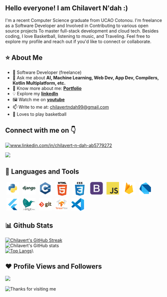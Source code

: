 ## Hello everyone! I am Chilavert N'dah :)
I'm a recent Computer Science graduate from UCAO Cotonou. I'm freelance as a Software Developer  and  Involved in Contributing to various open source projects To master full-stack development and cloud tech. Besides coding, I love Basketball, listening to music, and Traveling. Feel free to explore my profile and reach out if you'd like to connect or collaborate.


## :star: About Me
- 🌱 Software Developer (freelance)
- 💬 Ask me about **AI, Machine Learning, Web Dev, App Dev, Compilers, Kotlin Multiplatform, etc.**
- 📄 Know more about me: [<B>Portfolio</B>](https://drive.google.com/file/d/1iYnGTmkithbwVdmFTb6FQG5zgfO8_KWg/view?usp=sharing](https://harshitakalani.github.io/))
- 💡 Explore my [<B>linkedIn</B>](www.linkedin.com/in/chilavert-n-dah-ab5779272)
- 🖼️ Watch me on [<B>youtube</B>](https://www.youtube.com/channel/UC6dVeSK8zBQGaaRE7DXA2ow)
- 📫 Write to me at: <a href="mailto:chilavertndah99@gmail.com">chilavertndah99@gmail.com</a>
- 🎵 Loves to play basketball

## Connect with me on 👇
<a href="www.linkedin.com/in/chilavert-n-dah-ab5779272" target="blank"><img align="center" src="https://raw.githubusercontent.com/rahuldkjain/github-profile-readme-generator/master/src/images/icons/Social/linked-in-alt.svg" alt="www.linkedin.com/in/chilavert-n-dah-ab5779272" height="30" width="40"></a>

<a href="https://www.youtube.com/channel/UC6dVeSK8zBQGaaRE7DXA2ow" target="_blank">
<img src="https://img.shields.io/badge/YouTube--blue" />
</a>
<br/> 


## 🚀 Languages and Tools
<p align="left">
<img src="https://raw.githubusercontent.com/github/explore/80688e429a7d4ef2fca1e82350fe8e3517d3494d/topics/python/python.png" alt="Python" height="40" style="vertical-align:top; margin:4px">
<img src="https://raw.githubusercontent.com/github/explore/80688e429a7d4ef2fca1e82350fe8e3517d3494d/topics/django/django.png" alt="django" height="40" style="vertical-align:top; margin:4px">
<img src="https://raw.githubusercontent.com/github/explore/80688e429a7d4ef2fca1e82350fe8e3517d3494d/topics/cpp/cpp.png" alt="C++" height="40" style="vertical-align:top; margin:4px">
<img src="https://raw.githubusercontent.com/github/explore/80688e429a7d4ef2fca1e82350fe8e3517d3494d/topics/html/html.png" alt="html" height="44" style="vertical-align:top; margin:4px">
<img src="https://raw.githubusercontent.com/github/explore/80688e429a7d4ef2fca1e82350fe8e3517d3494d/topics/css/css.png" alt="html" height="44" style="vertical-align:top; margin:4px">
<img src="https://raw.githubusercontent.com/github/explore/80688e429a7d4ef2fca1e82350fe8e3517d3494d/topics/bootstrap/bootstrap.png" alt="bootstrap" height="40" style="vertical-align:top; margin:4px">
<img src="https://raw.githubusercontent.com/github/explore/80688e429a7d4ef2fca1e82350fe8e3517d3494d/topics/javascript/javascript.png" alt="Javascript" height="40" style="vertical-align:top; margin:4px">
<img src="https://raw.githubusercontent.com/github/explore/80688e429a7d4ef2fca1e82350fe8e3517d3494d/topics/firebase/firebase.png" alt="firebase" height="40" style="vertical-align:top; margin:4px">
<img src="https://raw.githubusercontent.com/github/explore/80688e429a7d4ef2fca1e82350fe8e3517d3494d/topics/dart/dart.png" alt="dart" height="40" style="vertical-align:top; margin:4px">
<img src="https://raw.githubusercontent.com/github/explore/80688e429a7d4ef2fca1e82350fe8e3517d3494d/topics/flutter/flutter.png" alt="flutter" height="40" style="vertical-align:top; margin:4px">
<img src="https://raw.githubusercontent.com/github/explore/80688e429a7d4ef2fca1e82350fe8e3517d3494d/topics/latex/latex.png" alt="latex" height="40" style="vertical-align:top; margin:4px">
<img src="https://raw.githubusercontent.com/github/explore/80688e429a7d4ef2fca1e82350fe8e3517d3494d/topics/git/git.png" alt="git" height="40" style="vertical-align:top; margin:4px">
<img src="https://raw.githubusercontent.com/github/explore/80688e429a7d4ef2fca1e82350fe8e3517d3494d/topics/tensorflow/tensorflow.png" alt="tensorflow" height="40" style="vertical-align:top; margin:4px">
<img src="https://raw.githubusercontent.com/github/explore/80688e429a7d4ef2fca1e82350fe8e3517d3494d/topics/visual-studio-code/visual-studio-code.png" alt="VS Code" height="40" style="vertical-align:top; margin:4px">
</p>

## 📊 Github Stats

[![Chilavert's GitHub Streak](https://github-readme-streak-stats.herokuapp.com?user=99ch&theme=gruvbox)](https://git.io/streak-stats)\
![Chilavert's GitHub stats](https://github-readme-stats.vercel.app/api?username=99ch&show_icons=true&theme=gruvbox&hide_border=True)\
[![Top Langs](https://github-readme-stats.vercel.app/api/top-langs/?username=99ch&layout=compact&theme=gruvbox&hide_border=True&langs_count=10)]()\

## ❤ Profile Views and Followers
![](https://komarev.com/ghpvc/?username=99ch&color=blue)

<img height="120" alt="Thanks for visiting me" width="100%" src="https://raw.githubusercontent.com/BrunnerLivio/brunnerlivio/master/images/marquee.svg" />
